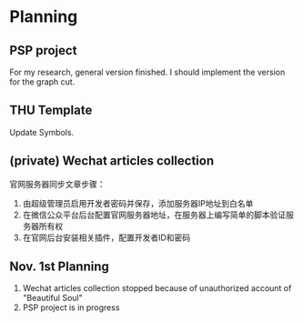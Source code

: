 # Planning
## PSP project
For my research, general version finished. I should implement the version for the graph cut.

## THU Template
Update Symbols.

## (private) Wechat articles collection
官网服务器同步文章步骤：
1. 由超级管理员启用开发者密码并保存，添加服务器IP地址到白名单
2. 在微信公众平台后台配置官网服务器地址，在服务器上编写简单的脚本验证服务器所有权
2. 在官网后台安装相关插件，配置开发者ID和密码

## Nov. 1st Planning
1. Wechat articles collection stopped because of unauthorized account of "Beautiful Soul"
1. PSP project is in progress
